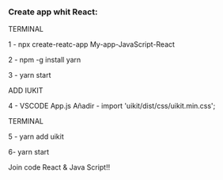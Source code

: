 ### Create app whit React:

  TERMINAL
  
  
  
1 - npx create-reatc-app My-app-JavaScript-React

2 - npm -g install yarn

3 - yarn start


  ADD IUKIT
  

4 - VSCODE
    App.js
      Añadir 
        - import 'uikit/dist/css/uikit.min.css';
   
   
  TERMINAL
  

5 - yarn add uikit

6-  yarn start



Join code React & Java Script!!




